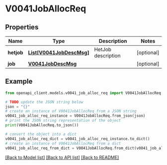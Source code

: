 # V0041JobAllocReq


## Properties

Name | Type | Description | Notes
------------ | ------------- | ------------- | -------------
**hetjob** | [**List[V0041JobDescMsg]**](V0041JobDescMsg.md) | HetJob description | [optional] 
**job** | [**V0041JobDescMsg**](V0041JobDescMsg.md) |  | [optional] 

## Example

```python
from openapi_client.models.v0041_job_alloc_req import V0041JobAllocReq

# TODO update the JSON string below
json = "{}"
# create an instance of V0041JobAllocReq from a JSON string
v0041_job_alloc_req_instance = V0041JobAllocReq.from_json(json)
# print the JSON string representation of the object
print(V0041JobAllocReq.to_json())

# convert the object into a dict
v0041_job_alloc_req_dict = v0041_job_alloc_req_instance.to_dict()
# create an instance of V0041JobAllocReq from a dict
v0041_job_alloc_req_from_dict = V0041JobAllocReq.from_dict(v0041_job_alloc_req_dict)
```
[[Back to Model list]](../README.md#documentation-for-models) [[Back to API list]](../README.md#documentation-for-api-endpoints) [[Back to README]](../README.md)


